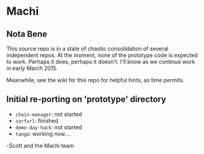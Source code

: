 # Machi

## Nota Bene

This source repo is in a state of chaotic consolidation of several
independent repos.  At the moment, none of the prototype code is
expected to work.  Perhaps it does, perhaps it doesn't.  I'll know
as we continue work in early March 2015.

Meanwhile, see the wiki for this repo for helpful hints, as time
permits.

## Initial re-porting on 'prototype' directory

* `chain-manager`: not started
* `corfurl`: finished
* `demo-day-hack`: not started
* `tango`: working now....

-Scott and the Machi team
